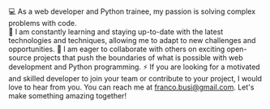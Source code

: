 💻 As a web developer and Python trainee, my passion is solving complex problems with code.
<br>
🚀 I am constantly learning and staying up-to-date with the latest technologies and techniques, allowing me to adapt to new challenges and opportunities.
🤝 I am eager to collaborate with others on exciting open-source projects that push the boundaries
   of what is possible with web development and Python programming.
⚡️ If you are looking for a motivated and skilled developer to join your team or contribute to your project,
   I would love to hear from you. You can reach me at franco.busi@gmail.com. Let's make something amazing together!
